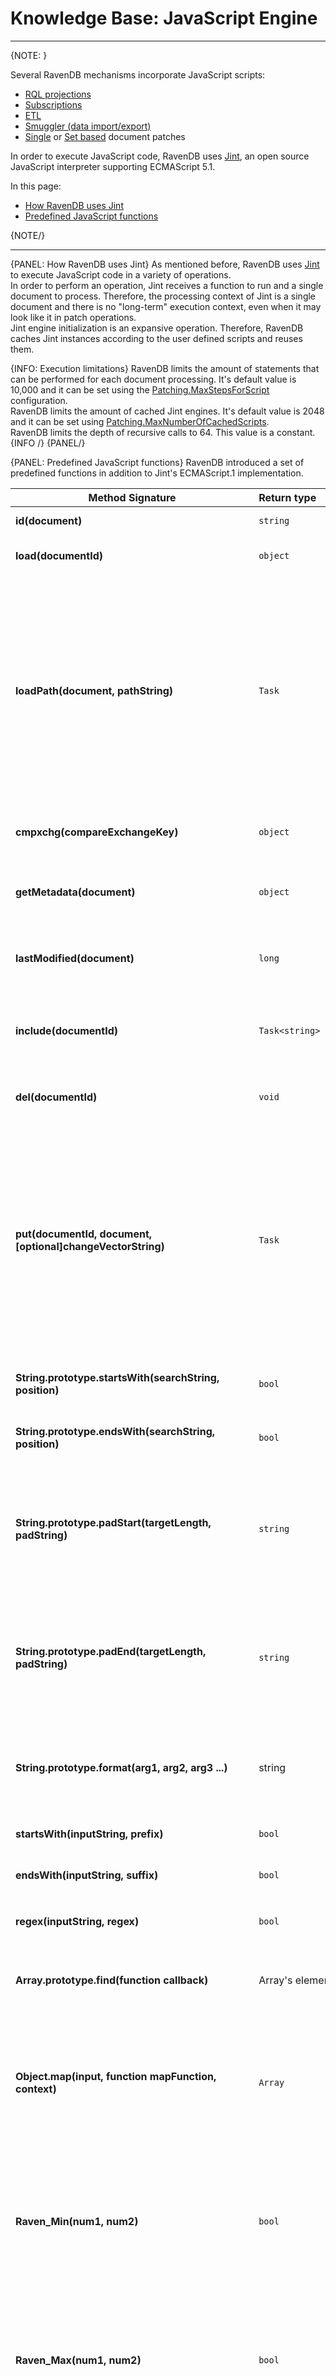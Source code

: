 # Knowledge Base: JavaScript Engine
---

{NOTE: }

Several RavenDB mechanisms incorporate JavaScript scripts:  

* [RQL projections](../../indexes/querying/projections)  
* [Subscriptions](../../client-api/data-subscriptions/creation/examples#create-subscription-with-filtering-and-projection)    
* [ETL](../../server/ongoing-tasks/etl/basics)    
* [Smuggler (data import/export)](../../client-api/smuggler/what-is-smuggler#transformscript)    
* [Single](../../client-api/operations/patching/single-document) or [Set based](../../client-api/operations/patching/set-based) document patches

In order to execute JavaScript code, RavenDB uses [Jint](https://github.com/sebastienros/jint), an open source JavaScript interpreter supporting ECMAScript 5.1.  

In this page:  
* [How RavenDB uses Jint](../../server/kb/javascript-engine#how-ravendb-uses-jint)  
* [Predefined JavaScript functions](../../server/kb/javascript-engine#predefined-javascript-functions)  


{NOTE/}

---

{PANEL: How RavenDB uses Jint}
As mentioned before, RavenDB uses [Jint](https://github.com/sebastienros/jint) to execute JavaScript code in a variety of operations.  
In order to perform an operation, Jint receives a function to run and a single document to process. Therefore, the processing context of Jint is a single document and there is no "long-term" execution context, even when it may look like it in patch operations.  
Jint engine initialization is an expansive operation. Therefore, RavenDB caches Jint instances according to the user defined scripts and reuses them.  


{INFO: Execution limitations}
RavenDB limits the amount of statements that can be performed for each document processing. It's default value is 10,000 and it can be set using the [Patching.MaxStepsForScript](../../server/configuration/patching-configuration#patching.maxstepsforscript) configuration.  
RavenDB limits the amount of cached Jint engines. It's default value is 2048 and it can be set using [Patching.MaxNumberOfCachedScripts](../../server/configuration/patching-configuration#patching.maxstepsforscript).  
RavenDB limits the depth of recursive calls to 64. This value is a constant.  
{INFO /}
{PANEL/}

{PANEL: Predefined JavaScript functions}
RavenDB introduced a set of predefined functions in addition to Jint's ECMAScript.1 implementation.

| Method Signature| Return type | Description |
|--------|:---|-------------| 
| **id(document)** | `string` | Returns document's ID. |
| **load(documentId)** | `object` | Returns the document with the given ID. |
| **loadPath(document, pathString)** | `Task` | Returns the document(s) according to the IDs that can be found in the given `document`, in the path `pathString`. The `pathString` can be of a simple Foo.Bar form, in that case, a single document will be returned. It also be of the form Foo.Bars[].Buzz, in that case it will return an array of documents, answering the path. |
| **cmpxchg(compareExchangeKey)** | `object` | Returns stored  [Compare Exchange](../../client-api/operations/compare-exchange/overview) value for the received key. |
| **getMetadata(document)** | `object` | Returns document's metadata, along with it's `ChangeVector`, `ID` and `LastModified`. |
| **lastModified(document)** | `long` | Returns document's last modified metadata value as total miliseconds of UTC. |
| **include(documentId)** | `Task<string>` | Used for RQL [queries](../../indexes/querying/what-is-rql) in order to include the document with the given ID with the results. |
| **del(documentId)** | `void` | Used in patches, deletes the document with the given ID. |
| **put(documentId, document, [optional]changeVectorString)** | `Task` | Used in patches, creates or updates a document with the given ID. In order to generate a new document ID it's possible to use "[collectionPrefix]/" [Server-Side ID](../../server/kb/document-identifier-generation#server-side-id) notation<sup>[[ex]](../../client-api/operations/patching/single-document#add-document)</sup>. <br/>This function can also be used to clone an existing document (Note: Attachments & counters will not be added to the clone)<sup>[[ex]](../../client-api/operations/patching/single-document#clone-document)</sup>.  |
| **String.prototype.startsWith(searchString, position)** | `bool` | Returns true if at `position` the string starts with `searchString`. |
| **String.prototype.endsWith(searchString, position)** | `bool` | Returns true if at `position` the string end with `searchString`. |
| **String.prototype.padStart(targetLength, padString)** | `string` | Returns a new string that padded from it's start by the string `padString`(or white-space by default) until it reaches the length `targetlength`. The function will repeat `padString` if needed. |
| **String.prototype.padEnd(targetLength, padString)** | `string` | Returns a new string that padded from it's end by the string `padString`(or white-space by default), until it reaches the length `targetlength`. The function will repeat `padString` if needed. |
| **String.prototype.format(arg1, arg2, arg3 ...)** | string | Returns "formatted" string that replaces all occurrences of `{[number]}` with an argument in the `number`s place (using a zero based index). |
| **startsWith(inputString, prefix)** | `bool` | Returns true if inputString`` starts with prefix``. |
| **endsWith(inputString, suffix)** | `bool` | Returns true if `inputString` ends with `suffix`. |
| **regex(inputString, regex)** | `bool` | Returns true if `inputString` matches `regex` regular expression. |
| **Array.prototype.find(function callback)** | Array's element | Returns the first array element for which the `callback` function returns `true`. |
| **Object.map(input, function mapFunction, context)** | `Array` | Returns an array containing result of mapFunction process result of all `input`'s properties (items, if it's an array). The `mapFunction`'s signature is `function(itemValue, itemKey)`.  |
| **Raven_Min(num1, num2)** | `bool` | Find minimum out of num1 and num2. Parameters can be numbers or strings, but there is no raw number support (see `scalarToRawString` below). Strings will be parsed to double upon processing. |
| **Raven_Max(num1, num2)** | `bool` | Find maximum out of num1 and num2. Parameters can be numbers or strings, but there is no raw number support (see `scalarToRawString` below). Strings will be parsed to double upon processing. |
| **convertJsTimeToTimeSpanString(ticksNumber)** | `bool` | Returns human readable TimeSpan of the received `ticksNumber`. |
| **scalarToRawString(document, lambdaToField)** | Raw field value (`LazyStringValue` for strings, `LazyNumberValue` for floating point numbers). | Returns raw representation of a field. Useful when working with numbers that exceeds `double`'s numeric or accuracy range. See [Numbers in Jint](../../server/kb/numbers-in-ravendb). Also usefull for better memory consumption when projecting big string values. Note: returned value is immutable |
| **output(message)** or **console.log(message)** | `void` | Used for [single document patches](../../client-api/operations/patching/single-document) debug. |
| **incrementCounter(documentId, counterName, value)** | `void` | Increment the counter. If the chosen counter doesn't exists, it is implicitly created and its value is set to the <code>incrementCounter</code>'s <code>value</code>. A counter value can also be negative, so as the increment value<sup>[[ex]](../../client-api/operations/patching/single-document#increment-counter)</sup>. |
| **incrementCounter(document, counterName, value)** | `void` | Increment the counter. If the chosen counter doesn't exists, it is implicitly created and its value is set to the <code>incrementCounter</code>'s <code>value</code>. A counter value can also be negative, so as the increment value<sup>[[ex]](../../client-api/operations/patching/single-document#increment-counter)</sup>. |
| **deleteCounter(documentId, counterName)** | `void` | Delete the counter<sup>[[ex]](../../client-api/operations/patching/single-document#delete-counter)</sup>. |
| **deleteCounter(document, counterName)** | `void` | Delete the counter<sup>[[ex]](../../client-api/operations/patching/single-document#delete-counter)</sup>. |
| **counter(documentId, counterName)** | `long` | Get the counter value<sup>[[ex]](../../client-api/operations/patching/single-document#get-counter)</sup>. |
| **counter(document, counterName)** | `long` | Get the counter value<sup>[[ex]](../../client-api/operations/patching/single-document#get-counter)</sup>. |
| **counterRaw(documentId, counterName)** | `long` | Return a dictionary of counter value per database node (The overall value is a summary of all database node values). |
| **counterRaw(document, counterName)** | `long` | Return a dictionary of counter value per database node (The overall value is a summary of all database node values). |
{PANEL/}

## Related Articles

### Patching

- [How to Perform Single Document Patch Operations](../../client-api/operations/patching/single-document)
- [How to Perform Set Based Operations on Documents](../../client-api/operations/patching/set-based)

### Querying

- [Projections](../../indexes/querying/projections)

### Knowledge Base

- [Numbers in RavenDB](../../server/kb/numbers-in-ravendb)
